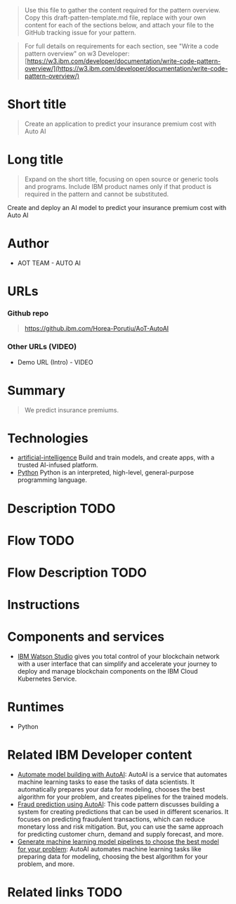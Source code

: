 > Use this file to gather the content required for the pattern overview. Copy this draft-patten-template.md file, replace with your own content for each of the sections below, and attach your file to the GitHub tracking issue for your pattern.

> For full details on requirements for each section, see "Write a code pattern overview" on w3 Developer: [https://w3.ibm.com/developer/documentation/write-code-pattern-overview/](https://w3.ibm.com/developer/documentation/write-code-pattern-overview/)

# Short title

> Create an application to predict your insurance premium cost with Auto AI

# Long title

> Expand on the short title, focusing on open source or generic tools and programs. Include IBM product names only if that product is required in the pattern and cannot be substituted.

Create and deploy an AI model to predict your insurance premium cost with Auto AI

# Author

* AOT TEAM - AUTO AI

# URLs

### Github repo

> https://github.ibm.com/Horea-Porutiu/AoT-AutoAI

### Other URLs (VIDEO)

* Demo URL (Intro) - VIDEO


# Summary

> We predict insurance premiums.

# Technologies

+ [artificial-intelligence](https://developer.ibm.com/technologies/artificial-intelligence/) Build and train models, and create apps, with a trusted AI-infused platform.
+ [Python](https://www.python.org/) Python is an interpreted, high-level, general-purpose programming language.


# Description TODO

# Flow TODO
<!-- 
<br>
<p align="center">
  <img src="docs/app-architecture.png">
</p>
<br> -->

# Flow Description TODO
<!-- 1. The blockchain operator sets up the IBM Blockchain Platform 2.0 service.
2. The IBM Blockchain Platform 2.0 creates a Hyperledger Fabric network on an IBM Kubernetes 
Service, and the operator installs and instantiates the smart contract on the network.
3. The Node.js application server uses the Fabric SDK to interact with the deployed network on IBM Blockchain Platform 2.0 and creates APIs for a web client.
4. The Vue.js client uses the Node.js application API to interact with the network.
5. The user interacts with the Vue.js web interface to cast their ballot and
and query the world state to see current poll standings. -->

# Instructions

<!-- > Find the detailed steps for this pattern in the [readme file](https://github.com/horeaporutiu/chainVote/blob/master/README.md#steps-cloud-deployment). The steps will show you how to:

1. [Clone the Repo](#step-1-clone-the-repo)
2. [Create IBM Cloud services](#step-2-create-ibm-cloud-services)
3. [Build a network](#step-3-build-a-network)
4. [Deploy voterContract Smart Contract on the network](#step-4-deploy-voterContract-smart-contract-on-the-network)
5. [Connect application to the network](#step-5-connect-application-to-the-network)
6. [Run the application](#step-6-run-the-application) -->

# Components and services
*	[IBM Watson Studio](https://console.bluemix.net/docs/services/blockchain/howto/ibp-v2-deploy-iks.html#ibp-v2-deploy-iks) gives you total control of your blockchain network with a user interface that can simplify and accelerate your journey to deploy and manage blockchain components on the IBM Cloud Kubernetes Service.

# Runtimes

* Python

# Related IBM Developer content
* [Automate model building with AutoAI](https://developer.ibm.com/tutorials/automate-model-building-with-autoai/): AutoAI is a service that automates machine learning tasks to ease the tasks of data scientists. It automatically prepares your data for modeling, chooses the best algorithm for your problem, and creates pipelines for the trained models.
* [Fraud prediction using AutoAI](https://developer.ibm.com/patterns/fraud-prediction-using-autoai/): This code pattern discusses building a system for creating predictions that can be used in different scenarios. It focuses on predicting fraudulent transactions, which can reduce monetary loss and risk mitigation. But, you can use the same approach for predicting customer churn, demand and supply forecast, and more.
* [Generate machine learning model pipelines to choose the best model for your problem](https://developer.ibm.com/tutorials/generate-machine-learning-model-pipelines-to-choose-the-best-model-for-your-problem-autoai/): AutoAI automates machine learning tasks like preparing data for modeling, choosing the best algorithm for your problem, and more.


# Related links TODO
<!-- * [Hyperledger Fabric Docs](https://hyperledger-fabric.readthedocs.io/en/release-1.4/): Enterprise grade permissioned distributed ledger platform that offers modularity and versatility for a broad set of industry use cases. -->


